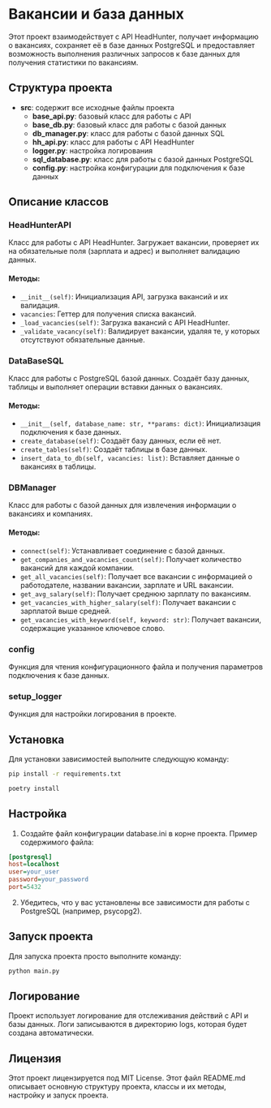 # Вакансии и база данных

Этот проект взаимодействует с API HeadHunter, получает информацию о вакансиях, сохраняет её в базе данных PostgreSQL и предоставляет возможность выполнения различных запросов к базе данных для получения статистики по вакансиям.

## Структура проекта

- **src**: содержит все исходные файлы проекта
  - **base_api.py**: базовый класс для работы с API
  - **base_db.py**: базовый класс для работы с базой данных
  - **db_manager.py**: класс для работы с базой данных SQL
  - **hh_api.py**: класс для работы с API HeadHunter
  - **logger.py**: настройка логирования
  - **sql_database.py**: класс для работы с базой данных PostgreSQL
  - **config.py**: настройка конфигурации для подключения к базе данных

## Описание классов

### HeadHunterAPI
Класс для работы с API HeadHunter. Загружает вакансии, проверяет их на обязательные поля (зарплата и адрес) и выполняет валидацию данных.

#### Методы:
- `__init__(self)`: Инициализация API, загрузка вакансий и их валидация.
- `vacancies`: Геттер для получения списка вакансий.
- `_load_vacancies(self)`: Загрузка вакансий с API HeadHunter.
- `_validate_vacancy(self)`: Валидирует вакансии, удаляя те, у которых отсутствуют обязательные данные.

### DataBaseSQL
Класс для работы с PostgreSQL базой данных. Создаёт базу данных, таблицы и выполняет операции вставки данных о вакансиях.

#### Методы:
- `__init__(self, database_name: str, **params: dict)`: Инициализация подключения к базе данных.
- `create_database(self)`: Создаёт базу данных, если её нет.
- `create_tables(self)`: Создаёт таблицы в базе данных.
- `insert_data_to_db(self, vacancies: list)`: Вставляет данные о вакансиях в таблицы.

### DBManager
Класс для работы с базой данных для извлечения информации о вакансиях и компаниях.

#### Методы:
- `connect(self)`: Устанавливает соединение с базой данных.
- `get_companies_and_vacancies_count(self)`: Получает количество вакансий для каждой компании.
- `get_all_vacancies(self)`: Получает все вакансии с информацией о работодателе, названии вакансии, зарплате и URL вакансии.
- `get_avg_salary(self)`: Получает среднюю зарплату по вакансиям.
- `get_vacancies_with_higher_salary(self)`: Получает вакансии с зарплатой выше средней.
- `get_vacancies_with_keyword(self, keyword: str)`: Получает вакансии, содержащие указанное ключевое слово.

### config
Функция для чтения конфигурационного файла и получения параметров подключения к базе данных.

### setup_logger
Функция для настройки логирования в проекте.

## Установка

Для установки зависимостей выполните следующую команду:

```bash
pip install -r requirements.txt
```
```bash
poetry install
```

## Настройка
1.	Создайте файл конфигурации database.ini в корне проекта. 
Пример содержимого файла:
```ini
[postgresql]
host=localhost
user=your_user
password=your_password
port=5432
```
2.	Убедитесь, что у вас установлены все зависимости для работы с PostgreSQL (например, psycopg2).

## Запуск проекта
Для запуска проекта просто выполните команду:
```bash
python main.py
```
## Логирование
Проект использует логирование для отслеживания действий с API и базы данных. Логи записываются в директорию logs, которая будет создана автоматически.

## Лицензия

Этот проект лицензируется под MIT License.
Этот файл README.md описывает основную структуру проекта, классы и их методы, настройку и запуск проекта.